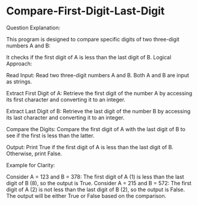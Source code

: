 # Compare-First-Digit-Last-Digit

Question Explanation:

This program is designed to compare specific digits of two three-digit numbers A and B:

It checks if the first digit of A is less than the last digit of B.
Logical Approach:

Read Input:
Read two three-digit numbers A and B. Both A and B are input as strings.

Extract First Digit of A:
Retrieve the first digit of the number A by accessing its first character and converting it to an integer.

Extract Last Digit of B:
Retrieve the last digit of the number B by accessing its last character and converting it to an integer.

Compare the Digits:
Compare the first digit of A with the last digit of B to see if the first is less than the latter.

Output:
Print True if the first digit of A is less than the last digit of B. Otherwise, print False.

Example for Clarity:

Consider A = 123 and B = 378:
The first digit of A (1) is less than the last digit of B (8), so the output is True.
Consider A = 215 and B = 572:
The first digit of A (2) is not less than the last digit of B (2), so the output is False.
The output will be either True or False based on the comparison.
